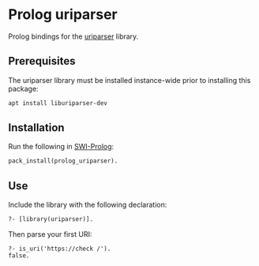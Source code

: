 # Prolog uriparser

Prolog bindings for the [uriparser](https://uriparser.github.io/)
library.

## Prerequisites

The uriparser library must be installed instance-wide prior to
installing this package:

```sh
apt install liburiparser-dev
```

## Installation

Run the following in [SWI-Prolog](http://www.swi-prolog.org):

```pl
pack_install(prolog_uriparser).
```

## Use

Include the library with the following declaration:

```pl
?- [library(uriparser)].
```

Then parse your first URI:

```
?- is_uri('https://check /').
false.
```
